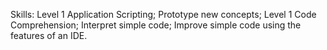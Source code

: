 Skills: 
Level 1 Application Scripting; 
Prototype new concepts; 
Level 1 Code Comprehension; 
Interpret simple code; 
Improve simple code using the features of an IDE.
